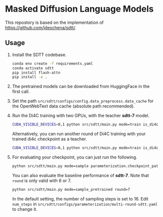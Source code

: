 # Masked Diffusion Language Models

This repostory is based on the implementation of https://github.com/jdeschena/sdtt/.

## Usage
1. Install the SDTT codebase.

    ```bash
    conda env create -f requirements.yaml
    conda activate sdtt
    pip install flash-attn
    pip install -e .
    ```

2. The pretrained models can be downloaded from HuggingFace in the first call.

3. Set the path `src/sdtt/configs/config.data_preprocess.data_cache` for the OpenWebText data cache (absolute path recommended).

4. Run the Di4C training with two GPUs, with the teacher **sdtt-7** model.

    ```bash
    CUDA_VISIBLE_DEVICES=0,1 python src/sdtt/main.py mode=train is_di4c=true round=7
    ```

    Alternatively, you can run another round of Di4C training with your trained di4c checkpoint as a teacher.

    ```bash
    CUDA_VISIBLE_DEVICES=0,1 python src/sdtt/main.py mode=train is_di4c=true is_teacher_di4c=true parameterization.checkpoint_path=/path/to/di4c/checkpoint
    ```

5. For evaluating your checkpoint, you can just run the following.

    ```bash
    python src/sdtt/main.py mode=sample parameterization.checkpoint_path=/path/to/checkpoint is_di4c=true
    ```

    You can also evaluate the baseline performance of **sdtt-7**. Note that `round` is only valid with 6 or 7.

    ```bash
    python src/sdtt/main.py mode=sample_pretrained round=7
    ```

    In the default setting, the number of sampling steps is set to 16. Edit `num_steps` in `src/sdtt/configs/parameterization/multi-round-sdtt.yaml` to change it.